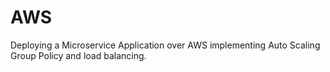 # AWS
 Deploying a Microservice Application over AWS implementing Auto Scaling Group Policy and load balancing.
